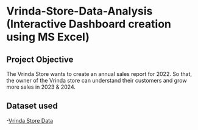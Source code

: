 # Vrinda-Store-Data-Analysis (Interactive Dashboard creation using MS Excel)
## Project Objective
The Vrinda Store wants to create an annual sales report for 2022. So that, the owner of the Vrinda store can understand their customers and grow more sales in 2023 & 2024.

## Dataset used
-<a href="https://github.com/Amit-Y20/Excel-Projects/blob/main/Vrinda%20Store%20Analysis/Project_1_Vrinda%20Store%20Data%20Analysis.xlsx">Vrinda Store Data</a>
